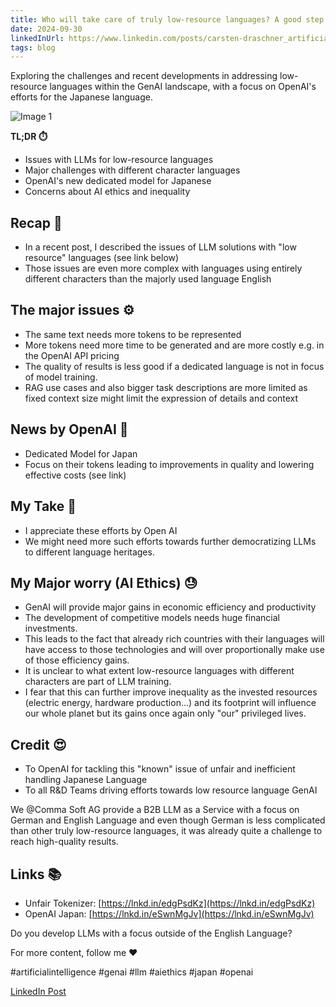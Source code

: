 ```yaml
---
title: Who will take care of truly low-resource languages? A good step towards more fair GenAI LLM pricing at OpenAI for Japanese-using people!
date: 2024-09-30
linkedInUrl: https://www.linkedin.com/posts/carsten-draschner_artificialintelligence-genai-llm-activity-7186662551923884032-mz7m?utm_source=share&utm_medium=member_desktop
tags: blog
---
```


Exploring the challenges and recent developments in addressing low-resource languages within the GenAI landscape, with a focus on OpenAI's efforts for the Japanese language.

![Image 1](/img/blog_images/1713433871945.jpeg)

**TL;DR ⏱️**
- Issues with LLMs for low-resource languages
- Major challenges with different character languages
- OpenAI's new dedicated model for Japanese
- Concerns about AI ethics and inequality

<!-- excerpt -->

## Recap 🔁

- In a recent post, I described the issues of LLM solutions with "low resource" languages (see link below)
- Those issues are even more complex with languages using entirely different characters than the majorly used language English

## The major issues ⚙️

- The same text needs more tokens to be represented
- More tokens need more time to be generated and are more costly e.g. in the OpenAI API pricing
- The quality of results is less good if a dedicated language is not in focus of model training.
- RAG use cases and also bigger task descriptions are more limited as fixed context size might limit the expression of details and context

## News by OpenAI 📰

- Dedicated Model for Japan
- Focus on their tokens leading to improvements in quality and lowering effective costs (see link)

## My Take 🤗

- I appreciate these efforts by Open AI
- We might need more such efforts towards further democratizing LLMs to different language heritages.

## My Major worry (AI Ethics) 😓

- GenAI will provide major gains in economic efficiency and productivity
- The development of competitive models needs huge financial investments.
- This leads to the fact that already rich countries with their languages will have access to those technologies and will over proportionally make use of those efficiency gains.
- It is unclear to what extent low-resource languages with different characters are part of LLM training.
- I fear that this can further improve inequality as the invested resources (electric energy, hardware production...) and its footprint will influence our whole planet but its gains once again only "our" privileged lives.

## Credit 😍

- To OpenAI for tackling this "known" issue of unfair and inefficient handling Japanese Language
- To all R&D Teams driving efforts towards low resource language GenAI

We @Comma Soft AG provide a B2B LLM as a Service with a focus on German and English Language and even though German is less complicated than other truly low-resource languages, it was already quite a challenge to reach high-quality results.

## Links 📚

- Unfair Tokenizer: [https://lnkd.in/edgPsdKz](https://lnkd.in/edgPsdKz)
- OpenAI Japan: [https://lnkd.in/eSwnMgJv](https://lnkd.in/eSwnMgJv)

Do you develop LLMs with a focus outside of the English Language?

For more content, follow me ❤️

#artificialintelligence #genai #llm #aiethics #japan #openai

[LinkedIn Post](https://www.linkedin.com/posts/carsten-draschner_artificialintelligence-genai-llm-activity-7186662551923884032-mz7m?utm_source=share&utm_medium=member_desktop)
